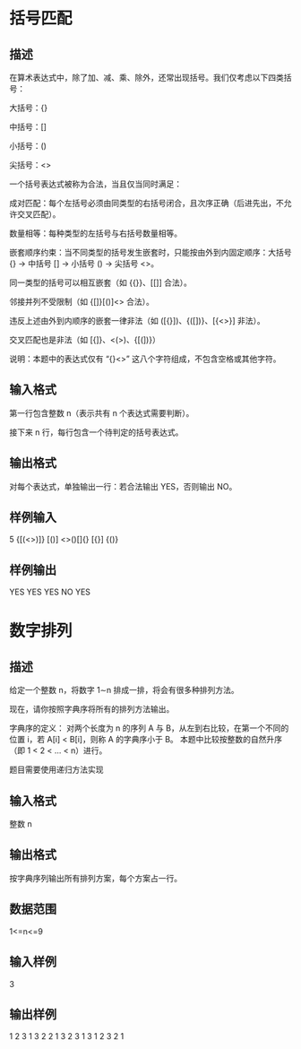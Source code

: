 # 括号匹配
## 描述
在算术表达式中，除了加、减、乘、除外，还常出现括号。我们仅考虑以下四类括号：

大括号：{}

中括号：[]

小括号：()

尖括号：<>

一个括号表达式被称为合法，当且仅当同时满足：

成对匹配：每个左括号必须由同类型的右括号闭合，且次序正确（后进先出，不允许交叉匹配）。

数量相等：每种类型的左括号与右括号数量相等。

嵌套顺序约束：当不同类型的括号发生嵌套时，只能按由外到内固定顺序：大括号 {} → 中括号 [] → 小括号 () → 尖括号 <>。

同一类型的括号可以相互嵌套（如 {{}}、[[]] 合法）。

邻接并列不受限制（如 {[]}[()]<> 合法）。

违反上述由外到内顺序的嵌套一律非法（如 ([{}])、{([])}、[{<>}] 非法）。

交叉匹配也是非法（如 [{]}、<(>)、{[(])}）

说明：本题中的表达式仅有 “{}[]()<>” 这八个字符组成，不包含空格或其他字符。

## 输入格式
第一行包含整数 n（表示共有 n 个表达式需要判断）。

接下来 n 行，每行包含一个待判定的括号表达式。

## 输出格式
对每个表达式，单独输出一行：若合法输出 YES，否则输出 NO。
## 样例输入
5
{[(<>)]}
[()]
<>()[]{}
[{}]
{()}

## 样例输出
YES
YES
YES
NO
YES

# 数字排列
## 描述
给定一个整数 n，将数字 1∼n 排成一排，将会有很多种排列方法。

现在，请你按照字典序将所有的排列方法输出。

字典序的定义：
对两个长度为 n 的序列 A 与 B，从左到右比较，在第一个不同的位置 i，若 A[i] < B[i]，则称 A 的字典序小于 B。
本题中比较按整数的自然升序（即 1 < 2 < … < n）进行。

题目需要使用递归方法实现

## 输入格式
整数 n

## 输出格式
按字典序列输出所有排列方案，每个方案占一行。

## 数据范围
1<=n<=9

## 输入样例
3

## 输出样例
1 2 3
1 3 2
2 1 3
2 3 1
3 1 2
3 2 1